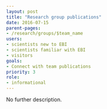 ```yaml
---
layout: post
title: "Research group publications"
date: 2016-07-15
parent-pages:
- /research/groups/$team_name
users:
- scientists new to EBI
- scientists familiar with EBI
- visitors
goals:
- Connect with team publications
priority: 3
role:
- informational
---
```


No further description.
